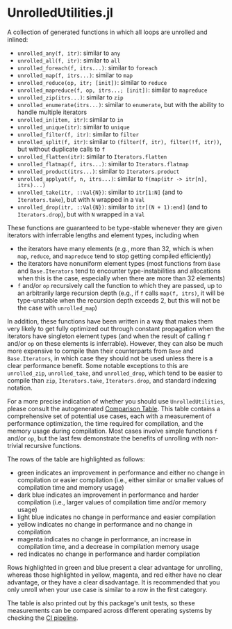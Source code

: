 #  UnrolledUtilities.jl

A collection of generated functions in which all loops are unrolled and inlined:
- `unrolled_any(f, itr)`: similar to `any`
- `unrolled_all(f, itr)`: similar to `all`
- `unrolled_foreach(f, itrs...)`: similar to `foreach`
- `unrolled_map(f, itrs...)`: similar to `map`
- `unrolled_reduce(op, itr; [init])`: similar to `reduce`
- `unrolled_mapreduce(f, op, itrs...; [init])`: similar to `mapreduce`
- `unrolled_zip(itrs...)`: similar to `zip`
- `unrolled_enumerate(itrs...)`: similar to `enumerate`, but with the ability to
  handle multiple iterators
- `unrolled_in(item, itr)`: similar to `in`
- `unrolled_unique(itr)`: similar to `unique`
- `unrolled_filter(f, itr)`: similar to `filter`
- `unrolled_split(f, itr)`: similar to `(filter(f, itr), filter(!f, itr))`, but
  without duplicate calls to `f`
- `unrolled_flatten(itr)`: similar to `Iterators.flatten`
- `unrolled_flatmap(f, itrs...)`: similar to `Iterators.flatmap`
- `unrolled_product(itrs...)`: similar to `Iterators.product`
- `unrolled_applyat(f, n, itrs...)`: similar to `f(map(itr -> itr[n], itrs)...)`
- `unrolled_take(itr, ::Val{N})`: similar to `itr[1:N]` (and to
  `Iterators.take`), but with `N` wrapped in a `Val`
- `unrolled_drop(itr, ::Val{N})`: similar to `itr[(N + 1):end]` (and to
  `Iterators.drop`), but with `N` wrapped in a `Val`

These functions are guaranteed to be type-stable whenever they are given
iterators with inferrable lengths and element types, including when
- the iterators have many elements (e.g., more than 32, which is when `map`,
  `reduce`, and `mapreduce` tend to stop getting compiled efficiently)
- the iterators have nonuniform element types (most functions from `Base` and
  `Base.Iterators` tend to encounter type-instabilities and allocations when
  this is the case, especially when there are more than 32 elements)
- `f` and/or `op` recursively call the function to which they are passed, up to
  an arbitrarily large recursion depth (e.g., if `f` calls `map(f, itrs)`, it
  will be type-unstable when the recursion depth exceeds 2, but this will not be
  the case with `unrolled_map`)

In addition, these functions have been written in a way that makes them very
likely to get fully optimized out through constant propagation when the
iterators have singleton element types (and when the result of calling `f`
and/or `op` on these elements is inferrable). However, they can also be much
more expensive to compile than their counterparts from `Base` and
`Base.Iterators`, in which case they should not be used unless there is a clear
performance benefit. Some notable exceptions to this are `unrolled_zip`,
`unrolled_take`, and `unrolled_drop`, which tend to be easier to compile than
`zip`, `Iterators.take`, `Iterators.drop`, and standard indexing notation.

For a more precise indication of whether you should use `UnrolledUtilities`,
please consult the autogenerated [Comparison Table](@ref). This table contains a
comprehensive set of potential use cases, each with a measurement of performance
optimization, the time required for compilation, and the memory usage during
compilation. Most cases involve simple functions `f` and/or `op`, but the last
few demonstrate the benefits of unrolling with non-trivial recursive functions.

The rows of the table are highlighted as follows:
- green indicates an improvement in performance and either no change in
  compilation or easier compilation (i.e., either similar or smaller values of
  compilation time and memory usage)
- dark blue indicates an improvement in performance and harder compilation
  (i.e., larger values of compilation time and/or memory usage)
- light blue indicates no change in performance and easier compilation
- yellow indicates no change in performance and no change in compilation
- magenta indicates no change in performance, an increase in compilation time,
  and a decrease in compilation memory usage
- red indicates no change in performance and harder compilation

Rows highlighted in green and blue present a clear advantage for unrolling,
whereas those highlighted in yellow, magenta, and red either have no clear
advantage, or they have a clear disadvantage. It is recommended that you only
unroll when your use case is similar to a row in the first category.

The table is also printed out by this package's unit tests, so these
measurements can be compared across different operating systems by checking the
[CI pipeline](https://github.com/CliMA/UnrolledUtilities.jl/actions/workflows/ci.yml).
